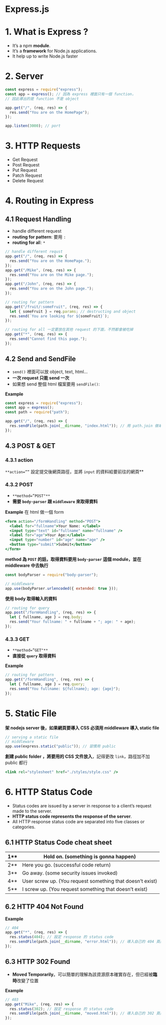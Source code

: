 # Express.js

# 1. What is Express ?

- It’s a npm **module**.
- It’s a **framework** for Node.js applications.
- It help up to write Node.js faster

# 2. Server

```jsx
const express = require("express");
const app = express(); // 因為 express 裡面只有一個 function，
// 因此導出的是 function 不是 object

app.get("/", (req, res) => {
  res.send("You are on the HomePage");
});

app.listen(3000); // port
```

# 3. HTTP Requests

- Get Request
- Post Request
- Put Request
- Patch Request
- Delete Request

# 4. Routing in Express

## 4.1 **Request Handling**

- handle different request
- **routing for pattern**: 要用 `:`
- **routing for al**l: `*`

```jsx
// handle different requst
app.get("/", (req, res) => {
  res.send("You are on the HomePage.");
});
app.get("/Mike", (req, res) => {
  res.send("You are on the Mike page.");
});
app.get("/John", (req, res) => {
  res.send("You are on the John page.");
});

// routing for pattern
app.get("/fruit/:someFruit", (req, res) => {
  let { someFruit } = req.params; // destructing and object
  res.send(`You are looking for ${someFruit}`);
});

// routing for all 一定要放在其他 request 的下面，不然都會被吃掉
app.get("*", (req, res) => {
  res.send("Cannot find this page.");
});
```

## 4.2 Send and SendFile

- `send()` 裡面可以放 object, text, html...
- **一次 request 只能 send 一次**
- 如果想 send 整個 html 檔案要用 `sendFile()`:

**Example**

```jsx
const express = require("express");
const app = express();
const path = require("path");

app.get("/", (req, res) => {
  res.sendFile(path.join(__dirname, "index.html")); // 用 path.join 做串接
});
```

## 4.3 POST & GET

### 4.3.1 action

`**action=””` 設定提交後網頁路徑，並將 `input` 的資料給要前往的網頁\*\*

### 4.3.2 POST

- `**method=”POST"**`
- **需要 `body-parser` 跟 `middleware` 來取得資料**

**Example** 在 html 做一個 form

```jsx
<form action="/formHandling" method="POST">
  <label for="fullname">Your Name: </label>
  <input type="text" id="fullname" name="fullname" />
  <label for="age">Your Age:</label>
  <input type="number" id="age" name="age" />
  <button type="submit">Submit</button>
</form>
```

**method 為 `POST` 的話，取得資料要用 `body-parser` 這個 module，並在 middleware 中去執行**

```jsx
const bodyParser = require("body-parser");

// middleware
app.use(bodyParser.urlencoded({ extended: true }));
```

**使用 body 取得輸入的資料**

```jsx
// routing for query
app.post("/formHandling", (req, res) => {
  let { fullname, age } = req.body;
  res.send("Your fullname: " + fullname + "; age: " + age);
});
```

### 4.3.3 GET

- `**method=”GET"**`
- **直接從 `query` 取得資料**

**Example**

```jsx
// routing for pattern
app.get("/formHandling", (req, res) => {
  let { fullname, age } = req.query;
  res.send("You fullname: ${fullname}; age: {age}");
});
```

# 5. Static File

**架 nodejs server 後，如果網頁要導入 CSS 必須用 middleware 導入 static file**

```jsx
// serving a static file
// middleware
app.use(express.static("public")); // 習慣用 public
```

**創建 public folder ，將要用的 CSS 文件放入**，記得更改 `link`，路徑加不加 public 都行

```jsx
<link rel="stylesheet" href="./styles/style.css" />
```

# 6. HTTP Status Code

- Status codes are issued by a server in response to a client’s request made to the server.
- **HTTP status code represents the response of the server**.
- All HTTP response status code are separated into five classes or categories.

## 6.1 HTTP Status Code cheat sheet

| 1\*\* | Hold on. (something is gonna happen)                      |
| ----- | --------------------------------------------------------- |
| 2\*\* | Here you go. (successful code return)                     |
| 3\*\* | Go away. (some security issues invoked)                   |
| 4\*\* | User screw up. (You request something that doesn’t exist) |
| 5\*\* | I screw up. (You request something that doesn’t exist)    |

## 6.2 HTTP 404 Not Found

**Example**

```jsx
// 404
app.get("*", (req, res) => {
  res.status(404); // 設定 response 的 status code
  res.sendFile(path.join(__dirname, "error.html")); // 導入自己的 404 頁面
});
```

## 6.3 HTTP 302 Found

- **Moved Temporarily**。可以簡單的理解為該資源原本確實存在，但已經被**臨時**改變了位置

**Example**

```jsx
// 403
app.get("Mike", (req, res) => {
  res.status(302); // 設定 response 的 status code
  res.sendFile(path.join(__dirname, "moved.html")); // 導入自己的 302 頁面
});
```
